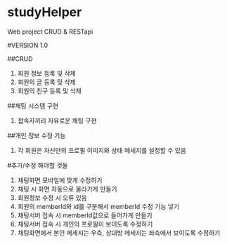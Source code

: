 # studyHelper
Web project CRUD & RESTapi

#VERSION 1.0

##CRUD
1. 회원 정보 등록 및 삭제
2. 회원의 글 등록 및 삭제
3. 회원의 친구 등록 및 삭제

##채팅 시스템 구현
1. 접속자끼리 자유로운 채팅 구현

##개인 정보 수정 기능
1. 각 회원은 자신만의 프로필 이미지와 상태 메세지를 설정할 수 있음


#추가/수정 해야할 것들

1. 채팅화면 모바일에 맞게 수정하기
2. 채팅 시 화면 자동으로 올라가게 만들기
3. 회원정보 수정 시 오류 있음
4. 회원의 memberId와 id를 구분해서 memberId 수정 기능 넣기
5. 채팅서버 접속 시 memberId값으로 들어가게 만들기
6. 채팅서버 접속 시 개인의 프로필이 보이도록 수정하기
7. 채팅화면에서 본인 메세지는 우측, 상대방 메세지는 좌측에서 보이도록 수정하기
